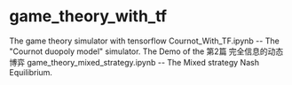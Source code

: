 # game_theory_with_tf
The game theory simulator with tensorflow
Cournot_With_TF.ipynb -- The "Cournot duopoly model" simulator. The Demo of the 第2篇 完全信息的动态博弈 
game_theory_mixed_strategy.ipynb -- The Mixed strategy Nash Equilibrium.